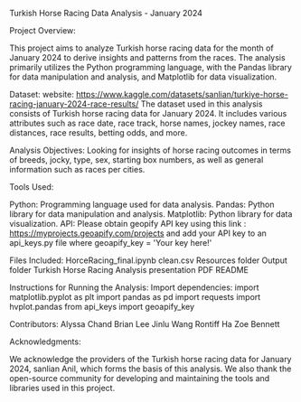 Turkish Horse Racing Data Analysis - January 2024



Project Overview:

This project aims to analyze Turkish horse racing data for the month of January 2024 to derive insights and patterns from the races. The analysis primarily utilizes the Python programming language, with the Pandas library for data manipulation and analysis, and Matplotlib for data visualization.

Dataset:
website: https://www.kaggle.com/datasets/sanlian/turkiye-horse-racing-january-2024-race-results/
The dataset used in this analysis consists of Turkish horse racing data for January 2024. It includes various attributes such as race date, race track, horse names, jockey names, race distances, race results, betting odds, and more. 

Analysis Objectives: Looking for insights of horse racing outcomes in terms of breeds, jocky, type, sex, starting box numbers, as well as general information such as races per cities.


Tools Used:

Python: Programming language used for data analysis.
Pandas: Python library for data manipulation and analysis.
Matplotlib: Python library for data visualization.
API: 
Please obtain geopify API key using this link : https://myprojects.geoapify.com/projects and add your API key to an api_keys.py file where geoapify_key = 'Your key here!'

Files Included:
HorceRacing_final.ipynb
clean.csv
Resources folder 
Output folder
Turkish Horse Racing Analysis presentation PDF
README

Instructions for Running the Analysis:
Import dependencies: 
import matplotlib.pyplot as plt
import pandas as pd
import requests 
import hvplot.pandas
from api_keys import geoapify_key

Contributors:
Alyssa Chand
Brian Lee
Jinlu Wang
Rontiff Ha
Zoe Bennett


Acknowledgments:

We acknowledge the providers of the Turkish horse racing data for January 2024, sanlian Anil, which forms the basis of this analysis. We also thank the open-source community for developing and maintaining the tools and libraries used in this project.